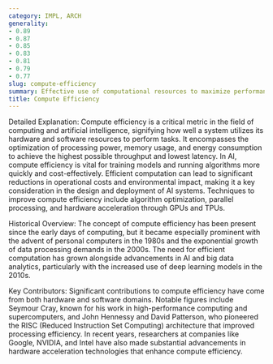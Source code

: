 ```yaml
---
category: IMPL, ARCH
generality:
- 0.89
- 0.87
- 0.85
- 0.83
- 0.81
- 0.79
- 0.77
slug: compute-efficiency
summary: Effective use of computational resources to maximize performance and minimize waste.
title: Compute Efficiency
---
```


Detailed Explanation:
Compute efficiency is a critical metric in the field of computing and artificial intelligence, signifying how well a system utilizes its hardware and software resources to perform tasks. It encompasses the optimization of processing power, memory usage, and energy consumption to achieve the highest possible throughput and lowest latency. In AI, compute efficiency is vital for training models and running algorithms more quickly and cost-effectively. Efficient computation can lead to significant reductions in operational costs and environmental impact, making it a key consideration in the design and deployment of AI systems. Techniques to improve compute efficiency include algorithm optimization, parallel processing, and hardware acceleration through GPUs and TPUs.

Historical Overview:
The concept of compute efficiency has been present since the early days of computing, but it became especially prominent with the advent of personal computers in the 1980s and the exponential growth of data processing demands in the 2000s. The need for efficient computation has grown alongside advancements in AI and big data analytics, particularly with the increased use of deep learning models in the 2010s.

Key Contributors:
Significant contributions to compute efficiency have come from both hardware and software domains. Notable figures include Seymour Cray, known for his work in high-performance computing and supercomputers, and John Hennessy and David Patterson, who pioneered the RISC (Reduced Instruction Set Computing) architecture that improved processing efficiency. In recent years, researchers at companies like Google, NVIDIA, and Intel have also made substantial advancements in hardware acceleration technologies that enhance compute efficiency.